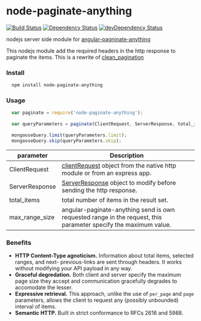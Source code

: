 node-paginate-anything
======================

[![Build Status](https://travis-ci.org/polo2ro/node-paginate-anything.svg?branch=master)](https://travis-ci.org/polo2ro/node-paginate-anything)
[![Dependency Status](https://david-dm.org/polo2ro/node-paginate-anything.svg)](https://david-dm.org/polo2ro/node-paginate-anything)
[![devDependency Status](https://david-dm.org/polo2ro/node-paginate-anything/dev-status.png)](https://david-dm.org/polo2ro/node-paginate-anything#info=devDependencies)

nodejs server side module for [angular-pagninate-anything](https://github.com/begriffs/angular-paginate-anything)

This nodejs module add the required headers in the http response to paginate the items. This is a rewrite of [clean_pagination](https://github.com/begriffs/clean_pagination)


### Install
```Bash
  npm install node-paginate-anything
```

### Usage

```JavaScript
  var paginate = require('node-paginate-anything');
  
  var queryParameters = paginate(ClientRequest, ServerResponse, total_items, max_range_size);
  
  mongooseQuery.limit(queryParameters.limit);
  mongooseQuery.skip(queryParameters.skip);
```



parameter      | Description
---------------|---------------
ClientRequest  | [clientRequest](http://nodejs.org/api/http.html#http_class_http_clientrequest) object from the native http module or from an express app. 
ServerResponse | [ServerResponse](http://nodejs.org/api/http.html#http_class_http_serverresponse) object to modify before sending the http response.
total_items    | total number of items in the result set.
max_range_size | angular-paginate-anything send is own requested range in the request, this parameter specify the maximum value.


### Benefits

* **HTTP Content-Type agnoticism.** Information about total items,
  selected ranges, and next- previous-links are sent through headers.
  It works without modifying your API payload in any way.
* **Graceful degredation.** Both client and server specify the maximum
  page size they accept and communication gracefully degrades to
  accomodate the lesser.
* **Expressive retrieval.** This approach, unlike the use of `per_page` and
  `page` parameters, allows the client to request any (possibly unbounded)
  interval of items.
* **Semantic HTTP.** Built in strict conformance to RFCs 2616 and 5988.

